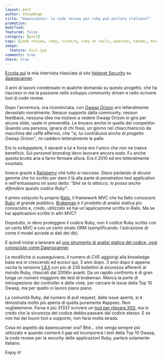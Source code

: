 ```yaml
---
layout: post
author: thesp0nge
title: "dawnscanner: la code review per ruby può parlare italiano?"
promotion: 
modified: 
featured: false
category: [post]
tags: [code review, ruby, sinatra, ruby on rails, padrino, hanami, mvc]
image:
  feature: dict.jpg
comments: true
share: true
---
```


[Eccola
qui](https://www.helpnetsecurity.com/2016/10/12/scan-ruby-based-apps-dawnscanner/)
la mia intervista rilasciata al sito [Helpnet
Security](https://www.helpnetsecurity.com/) su
[dawnscanner](https://dawnscanner.org).

3 anni di lavoro condensato in qualche domanda su questo progetto, che ha
riacceso in me la passione nello sviluppo community driven e nello scrivere
tool di code review.

Dopo l'avventura, ora ricominciata, con [Owasp
Orizon](http://www.owasp.org/index.php/The_Owasp_Orizon_Framework) ero
letteralmente devastato moralmente. Nessun supporto dalla community, nessun
feedback, nessuna idea ma iniziavo a vedere Owasp Orizon in giro per alcune
slide, usate in prevendita. Le trovavo anche in quelle dei competitor. Quando
una persona, ignara di chi fossi, un giorno nel chiacchiericcio da macchina del
caffé affermò, che _"sì, lui contribuiva anche al progetto Owasp Orizon"_, mi
caddero letteralmente le palle.

Ero lo sviluppatore, lì davanti a lui e forse ero l'unico che non ne traeva
beneficio. Sul _personal branding_ devo lavorare ancora sodo. Fu anche questa
brutta aria a farmi fermare allora. Era il 2010 ed ero letteralmente svuotato.

Invece grazie a [Railsberry](http://www.railsberry.com) che tutto si riaccese.
Stavo parlando di alcune gemme che ho scritto per dare il là alla parte di
penetration test applicativo e nell'entusiasmo mi sono detto: _"bhé se lo
attacco, lo posso anche difendere questo codice Ruby"_.

Il primo ostacolo fu proprio [Rails](https://rubyonrails.org), il framework MVC
che ha fatto conoscere [Ruby](http://ruby-lang.org/en) al grande pubblico.
[Brakeman](https://brakemanscanner.org) è il prodotto di analisi statica più
conosciuto e, credo, utilizzato se hai un'applicazione scritta in Rails. Ma se
hai applicazioni scritte in altri MVC?

Dopotutto, io devo proteggere il codice Ruby, non il codice Ruby scritto con un
certo MVC e con un certo strato ORM (semplificando: l'astrazione di come il
_model_ accede ai dati del db).

E quindi iniziai a lavorare ad [uno strumento di analisi statica del codice,
oggi conosciuto come Dawnscanner](https://github.com/thesp0nge/dawnscanner).

Le modifiche si susseguivano, il numero di CVE aggiungi alla knowledge base era
in crescendo ed eccoci qui, 3 anni dopo. 3 anni dopo è appena uscita la
versione [1.6.5](https://rubygems.org/gems/dawnscanner/versions/1.6.5) con più
di 230 bollettini di sicurezza afferenti al mondo Ruby, rilasciati dal 2006in
avanti. Da un rapido confronto è di gran lunga un numero maggiore dei test di
brakeman. Manca la parte di introspezione dei controller e delle viste, per
cercare le issue della Top 10 Owasp, ma per quello ci lavoro piano piano.

La comunità Ruby, dal numero di pull request, dalle issue aperte, si è
dimostrata molto più aperta di quella puramente #appsec. Non vogliatemene.
Forse è più 31337 scrivere un [tool per rilevare
XSS](https://rubygems.org/gems/cross/versions/0.76.0), ma io credo che la
sicurezza del codice debba passare dal codice stesso. E se non hai dei buoni
tool a supporto, non farai molta strada.

Cosa mi aspetto da dawnscanner ora? Bhé... che venga sempre più utilizzato e
quando colmerà il gap ed incorporerà i test della Top 10 Owasp, la code review
per la security delle applicazioni Ruby, parlerà solamente italiano.

Enjoy it!
